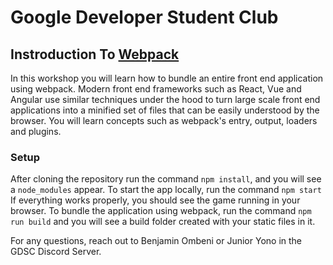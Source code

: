 # Google Developer Student Club

## Instroduction To [Webpack](https://webpack.js.org/)

In this workshop you will learn how to bundle an entire front end application using webpack. Modern front end frameworks such as React, Vue and Angular use similar techniques under the hood to turn large scale front end applications into a minified set of files that can be easily understood by the browser.  You will learn concepts such as webpack's entry, output, loaders and plugins.

### Setup

After cloning the repository run the command `npm install`, and you will see a `node_modules` appear. To start the app locally, run the command `npm start`
If everything works properly, you should see the game running in your browser. To bundle the application using webpack, run the command `npm run build` and you will see a build folder created with your static files in it.

For any questions, reach out to Benjamin Ombeni or Junior Yono in the GDSC Discord Server.